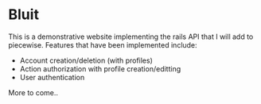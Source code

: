 # Bluit

This is a demonstrative website implementing the rails API that I will add to piecewise. Features that have been implemented include:

* Account creation/deletion (with profiles)
* Action authorization with profile creation/editting
* User authentication

More to come..
